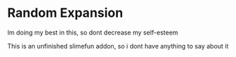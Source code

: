 # Random Expansion

Im doing my best in this, so dont decrease my self-esteem

This is an unfinished slimefun addon, so i dont have anything to say about it
